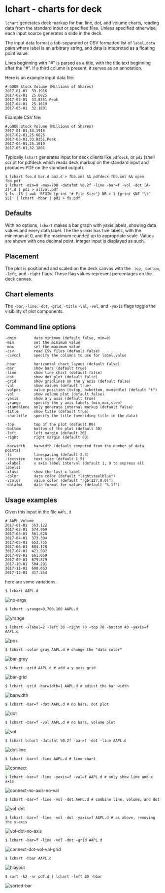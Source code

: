 # lchart - charts for deck

```lchart``` generates deck markup for  bar, line, dot, and volume charts, reading data from the standard input or specified files. 
Unless specified otherwise, each input source generates a slide in the deck.

The input data format a tab-separated or CSV formatted list of ```label,data``` pairs where label is an arbitrary string, 
and data is intepreted as a floating point value. 

Lines beginning with "#" is parsed as a title, 
with the title text beginning after the "#".  If a third column is present, it serves as an annotation.


Here is an example input data file:

	# GOOG Stock Volume (Millions of Shares)
	2017-01-01	33.1916
	2017-02-01	25.6825
	2017-03-01	33.8351	Peak
	2017-04-01	25.1619
	2017-05-01	32.1801

Example CSV file:
	
	#,GOOG Stock Volume (Millions of Shares)
	2017-01-01,33.1916
	2017-02-01,25.6825
	2017-03-01,33.8351,Peak
	2017-04-01,25.1619
	2017-05-01,32.1801

Typically ```lchart``` generates input for deck clients like ```pdfdeck```, or ```pdi``` (shell script for pdfdeck which reads
deck markup on the standard input and produces PDF on the standard output).

    $ lchart foo.d bar.d baz.d > fbb.xml && pdfdeck fbb.xml && open fbb.pdf
	$ lchart -min=0 -max=700 -datafmt %0.2f -line -bar=f -vol -dot [A-Z]*.d | pdi > allvol.pdf
    $ ls -lS | awk 'BEGIN {print "# File Size"} NR > 1 {print $NF "\t" $5}' | lchart -hbar | pdi > fs.pdf

## Defaults

With no options, ```lchart``` makes a bar graph with yaxis labels, showing data values and every data label.
The the y-axis has five labels, with the minimum at 0, and the maximum rounded up to appropriate scale. Values are shown with one decimal point. Integer input is displayed as such.

## Placement

The plot is positioned and scaled on the deck canvas with the 
```-top```, ```-bottom```, ```-left```, and ```-right``` flags. 
These flag values represent percentages on the deck canvas.

## Chart elements

The  ```-bar```, ```-line```, ```-dot```, ```-grid```, ```-title``` ```-val```, ```-vol```, and ```-yaxis``` 
flags toggle the visibility of plot components.  


## Command line options

	-dmim        data minimum (default false, min=0)
	-min         set the minimum value
	-max         set the maximum value
	-csv         read CSV files (default false)
	-csvcol      specify the columns to use for label,value

	-hbar        horizontal chart layout (default false)
	-bar         show bars (default true)
	-line        show line chart (default false)
	-dot         show dot plot (default false)
	-grid        show gridlines on the y axis (default false)
	-val         show values (default true)
	-valpos      value position (t=top, b=bottom, m=middle) (default "t")
	-vol         show volume plot (default false)
	-yaxis       show a y axis (default true)
	-yrange      specify the y axis labels (min,max,step)
	-standalone  only generate internal markup (default false)
	-title       show title (default true)
	-chartitle   specify the title (overiding title in the data)
	
	-top         top of the plot (default 80)
	-bottom      bottom of the plot (default 30)
	-left        left margin (default 20)
	-right       right margin (default 80)
	
	-barwidth    barwidth (default computed from the number of data points)
	-ls          linespacing (default 2.4)
	-textsize    text size (default 1.5)
	-xlabel      x axis label interval (default 1, 0 to supress all labels)
	-xlast       show the last x label
	-color       data color (default "lightsteelblue")
	-vcolor      value color (default "rgb(127,0,0)")
	-datafmt     data format for values (default "%.1f")


## Usage examples

Given this input in the file ```AAPL.d```

	# AAPL Volume
	2017-01-01	563.122
	2017-02-01	574.969
	2017-03-01	561.628
	2017-04-01	373.304
	2017-05-01	653.755
	2017-06-01	684.178
	2017-07-01	421.992
	2017-08-01	661.069
	2017-09-01	679.879
	2017-10-01	504.291
	2017-11-01	600.663
	2017-12-01	417.354

here are some variations.

	$ lchart AAPL.d

![no-args](images/no-args.png)

	$ lchart -yrange=0,700,100 AAPL.d

![yrange](images/yrange.png)

	$ lchart -xlabel=2 -left 30 -right 70 -top 70 -bottom 40 -yaxis=f AAPL.d

![pos](images/pos.png)

	$ lchart -color gray AAPL.d # change the "data color"

![bar-gray](images/bar-gray.png)

	$ lchart -grid AAPL.d # add a y axis grid

![bar-grid](images/bar-grid.png)

	$ lchart -grid -barwidth=1 AAPL.d # adjust the bar width

![barwidth](images/barwidth.png)

	$ lchart -bar=f -dot AAPL.d # no bars, dot plot

![dot](images/dot.png)

	$ lchart -bar=f -vol AAPL.d # no bars, volume plot

![vol](images/vol.png)

	$ lchart lchart -datafmt %0.2f -bar=f -dot -line AAPL.d

![dot-line](images/dot-connect.png)

	$ lchart -bar=f -line AAPL.d # line chart

![connect](images/connect.png)

	$ lchart -bar=f -line -yaxis=f -val=f AAPL.d # only show line and x axis

![connect-no-axis-no-val](images/connect-no-axis-no-val.png)

	$ lchart -bar=f -line -vol -dot AAPL.d # combine line, volume, and dot

![vol-dot](images/vol-dot.png)

	$ lchart -bar=f -line -vol -dot -yaxis=f AAPL.d # as above, removing the y-axis

![vol-dot-no-axis](images/vol-dot-no-axis.png)

	$ lchart -bar=f -line -vol -dot -grid AAPL.d

![connect-dot-vol-val-grid](images/connect-dot-vol-val-grid.png)

	$ lchart -hbar AAPL.d

![hlayout](images/hlayout.png)

	$ sort -k2 -nr pdf.d | lchart -left 20 -hbar

![sorted-bar](images/sorted-hbar.png)


